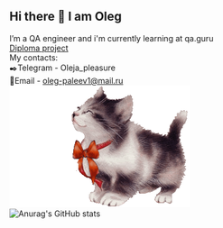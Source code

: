 ## Hi there 👋 I am Oleg
I’m a QA engineer and i'm currently learning at qa.guru  
[Diploma project](https://github.com/oleja-pleasure/Diploma_project)  
My contacts:   
:black_nib:Telegram - Oleja_pleasure  
:e-mail:Email - oleg-paleev1@mail.ru  
![](./images/gifka18.gif)  
![Anurag's GitHub stats](https://github-readme-stats.vercel.app/api?username=oleja-pleasure&show_icons=true&theme=dark)
<!--
**oleja-pleasure/oleja-pleasure** is a ✨ _special_ ✨ repository because its `README.md` (this file) appears on your GitHub profile.

Here are some ideas to get you started:

- 🔭 I’m currently working on ...

- 👯 I’m looking to collaborate on ...
- 🤔 I’m looking for help with ...
- 💬 Ask me about ...
- 📫 How to reach me: ...
- 😄 Pronouns: ...
- ⚡ Fun fact: ...
-->

